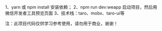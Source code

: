 1、yarn 或 npm install 安装依赖；
2、npm run dev:weapp 启动项目，然后用微信开发者工具预览页面
3、技术栈：taro、mobx、taro-ui等

注：此项目代码仅供学习参考使用，请勿用于商业，谢谢！
